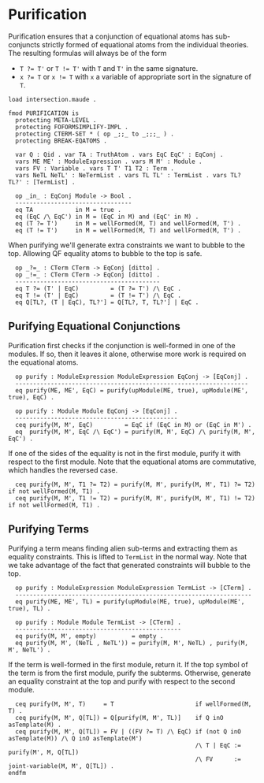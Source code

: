 Purification
============

Purification ensures that a conjunction of equational atoms has sub-conjuncts strictly formed of equational atoms from the individual theories.
The resulting formulas will always be of the form

-   `T ?= T'` or `T != T'` with `T` and `T'` in the same signature.
-   `x ?= T` or `x != T` with `x` a variable of appropriate sort in the signature of `T`.

```{.maude .purification}
load intersection.maude .

fmod PURIFICATION is
  protecting META-LEVEL .
  protecting FOFORMSIMPLIFY-IMPL .
  protecting CTERM-SET * ( op _;;_ to _;;;_ ) .
  protecting BREAK-EQATOMS .

  var Q : Qid . var TA : TruthAtom . vars EqC EqC' : EqConj .
  vars ME ME' : ModuleExpression . vars M M' : Module . 
  vars FV : Variable . vars T T' T1 T2 : Term .
  vars NeTL NeTL' : NeTermList . vars TL TL' : TermList . vars TL? TL?' : [TermList] .

  op _in_ : EqConj Module -> Bool .
  ---------------------------------
  eq TA            in M = true .
  eq (EqC /\ EqC') in M = (EqC in M) and (EqC' in M) .
  eq (T ?= T')     in M = wellFormed(M, T) and wellFormed(M, T') .
  eq (T != T')     in M = wellFormed(M, T) and wellFormed(M, T') .
```

When purifying we'll generate extra constraints we want to bubble to the top.
Allowing QF equality atoms to bubble to the top is safe.

```{.maude .purification}
  op _?=_ : CTerm CTerm -> EqConj [ditto] .
  op _!=_ : CTerm CTerm -> EqConj [ditto] .
  -----------------------------------------
  eq T ?= (T' | EqC)         = (T ?= T') /\ EqC .
  eq T != (T' | EqC)         = (T != T') /\ EqC .
  eq Q[TL?, (T | EqC), TL?'] = Q[TL?, T, TL?'] | EqC .
```

Purifying Equational Conjunctions
---------------------------------

Purification first checks if the conjunction is well-formed in one of the modules.
If so, then it leaves it alone, otherwise more work is required on the equational atoms.

```{.maude .purification}
  op purify : ModuleExpression ModuleExpression EqConj -> [EqConj] .
  ------------------------------------------------------------------
  eq purify(ME, ME', EqC) = purify(upModule(ME, true), upModule(ME', true), EqC) .

  op purify : Module Module EqConj -> [EqConj] .
  ----------------------------------------------
  ceq purify(M, M', EqC)         = EqC if (EqC in M) or (EqC in M') .
  eq  purify(M, M', EqC /\ EqC') = purify(M, M', EqC) /\ purify(M, M', EqC') .
```

If one of the sides of the equality is not in the first module, purify it with respect to the first module.
Note that the equational atoms are commutative, which handles the reversed case.

```{.maude .purification}
  ceq purify(M, M', T1 ?= T2) = purify(M, M', purify(M, M', T1) ?= T2) if not wellFormed(M, T1) .
  ceq purify(M, M', T1 != T2) = purify(M, M', purify(M, M', T1) != T2) if not wellFormed(M, T1) .
```

Purifying Terms
---------------

Purifying a term means finding alien sub-terms and extracting them as equality constraints.
This is lifted to `TermList` in the normal way.
Note that we take advantage of the fact that generated constraints will bubble to the top.

```{.maude .purification}
  op purify : ModuleExpression ModuleExpression TermList -> [CTerm] .
  -------------------------------------------------------------------
  eq purify(ME, ME', TL) = purify(upModule(ME, true), upModule(ME', true), TL) .

  op purify : Module Module TermList -> [CTerm] .
  -----------------------------------------------
  eq purify(M, M', empty)          = empty .
  eq purify(M, M', (NeTL , NeTL')) = purify(M, M', NeTL) , purify(M, M', NeTL') .
```

If the term is well-formed in the first module, return it.
If the top symbol of the term is from the first module, purify the subterms.
Otherwise, generate an equality constraint at the top and purify with respect to the second module.

```{.maude .purification}
  ceq purify(M, M', T)     = T                       if wellFormed(M, T) .
  ceq purify(M, M', Q[TL]) = Q[purify(M, M', TL)]    if Q inO asTemplate(M) .
  ceq purify(M, M', Q[TL]) = FV | ((FV ?= T) /\ EqC) if (not Q inO asTemplate(M)) /\ Q inO asTemplate(M')
                                                     /\ T | EqC := purify(M', M, Q[TL])
                                                     /\ FV      := joint-variable(M, M', Q[TL]) .
endfm
```
